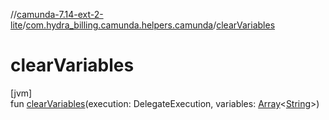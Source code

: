 //[camunda-7.14-ext-2-lite](../../index.md)/[com.hydra_billing.camunda.helpers.camunda](index.md)/[clearVariables](clear-variables.md)

# clearVariables

[jvm]\
fun [clearVariables](clear-variables.md)(execution: DelegateExecution, variables: [Array](https://kotlinlang.org/api/latest/jvm/stdlib/kotlin/-array/index.html)<[String](https://kotlinlang.org/api/latest/jvm/stdlib/kotlin/-string/index.html)>)
